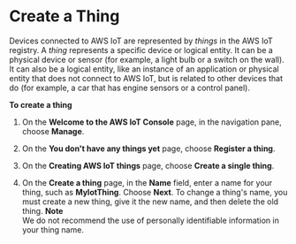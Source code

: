 # Create a Thing<a name="create-aws-thing"></a>

Devices connected to AWS IoT are represented by *things* in the AWS IoT registry\. A *thing* represents a specific device or logical entity\. It can be a physical device or sensor \(for example, a light bulb or a switch on the wall\)\. It can also be a logical entity, like an instance of an application or physical entity that does not connect to AWS IoT, but is related to other devices that do \(for example, a car that has engine sensors or a control panel\)\.

**To create a thing**

1. On the **Welcome to the AWS IoT Console** page, in the navigation pane, choose **Manage**\.

1. On the **You don't have any things yet** page, choose **Register a thing**\.

1. On the **Creating AWS IoT things** page, choose **Create a single thing**\.

1. On the **Create a thing** page, in the **Name** field, enter a name for your thing, such as **MyIotThing**\. Choose **Next**\. To change a thing's name, you must create a new thing, give it the new name, and then delete the old thing\.
**Note**  
We do not recommend the use of personally identifiable information in your thing name\.